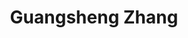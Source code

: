---
# Display name
title: Guangsheng Zhang

# Full name (for SEO)
first_name: Guangsheng
last_name: Zhang

# Username (this should match the folder name)
authors:
  - Guangsheng Zhang

# Is this the primary user of the site?
superuser: false

# Role/position
role: Postdoctoral Research Associate 

# Organizations/Affiliations
organizations:
  - name: University of Technology Sydney
    url: 'https://scholar.google.com/citations?user=k5HAXuIAAAAJ'

# Short bio (displayed in user profile at end of posts)
bio: Mr Guangsheng Zhang is an Research Associate at the University of Technology Sydney, specializing in trustworthy AI, security, safety and privacy, computer vision, and deep learning.

interests:
  - Trustworthy AI
  - Security, safety and privacy
  - Computer vision

education:
  courses:
    - course: "Ph.D. Candidate in Computer Science"
      institution: "University of Technology Sydney"
      year: Expected 2025

# Social/Academic Networking
# For available icons, see: https://docs.hugoblox.com/getting-started/page-builder/#icons
#   For an email link, use "fas" icon pack, "envelope" icon, and a link in the
#   form "mailto:your-email@example.com" or "#contact" for contact widget.
social:
  - icon: envelope
    icon_pack: fas
    link: "mailto:Guangsheng.Zhang@uts.edu.au"
  - icon: google-scholar
    icon_pack: ai
    link: "https://scholar.google.com/citations?user=k5HAXuIAAAAJ"
  - icon: orcid
    icon_pack: ai
    link: "https://orcid.org/0000-0002-9776-0529"
# Link to a PDF of your resume/CV from the About widget.
# To enable, copy your resume/CV to `static/files/cv.pdf` and uncomment the lines below.
# - icon: cv
#   icon_pack: ai
#   link: files/cv.pdf

# Enter email to display Gravatar (if Gravatar enabled in Config)
email: ''

# Organizational groups that you belong to (for People widget)
#   Set this to `[]` or comment out if you are not using People widget.
# avatar: "Zhang.jpg"

user_groups:
  - Academic Staff
---